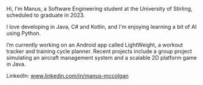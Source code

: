 Hi, I'm Manus, a Software Engineering student at the University of Stirling, scheduled to graduate in 2023.

I love developing in Java, C# and Kotlin, and I'm enjoying learning a bit of AI using Python.

I’m currently working on an Android app called LightWeight, a workout tracker and training cycle planner.
Recent projects include a group project simulating an aircraft management system and a scalable 2D platform game in Java.

LinkedIn: www.linkedin.com/in/manus-mccolgan
